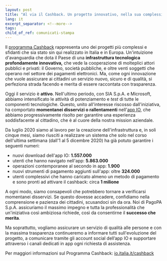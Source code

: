 ```yaml
---
layout: post
title: "Al via il Cashback. Un progetto innovativo, nella sua complessità"
lang: it
excerpt_separator: <!--more-->
tags:
child_of_ref: comunicati-stampa
---
```


Il [programma Cashback](https://io.italia.it/cashback/) rappresenta uno dei
progetti più complessi e sfidanti che sia stato sin qui realizzato in
Italia e in Europa. Un'intuizione d'avanguardia che dota il Paese di una
**infrastruttura tecnologica profondamente innovativa,** che vede la
cooperazione di molteplici attori pubblici e privati: il Governo,
società pubbliche, e oltre venti soggetti che operano nel settore dei
pagamenti elettronici. <!--more-->Ma, come ogni innovazione che vuole assicurare ai
cittadini un servizio nuovo, sicuro e di qualità, si perfeziona strada
facendo e merita di essere raccontata con trasparenza.

Oggi il servizio è **attivo**. Nell'ultimo periodo, con SIA S.p.A. e
Microsoft, abbiamo intensificato le attività di potenziamento e _test_
di tutte le componenti tecnologiche. Questo, unito all'interesse
riscosso dall'iniziativa, ha comportato **momentanei disservizi o
rallentamenti** nell'[app IO](https://io.italia.it/cittadini/), che abbiamo progressivamente risolto per
garantire una esperienza soddisfacente al cittadino, che è al cuore
della nostra mission aziendale.

Da luglio 2020 siamo al lavoro per la creazione dell'infrastruttura e,
in soli cinque mesi, siamo riusciti a realizzare un sistema che solo nel
corso dell'ultima settimana (dall'1 al 5 dicembre 2020) ha già potuto
garantire i seguenti numeri:

- nuovi download dell'app IO: **1.557.000**
- utenti che hanno navigato nell'app: **5.863.000**
- operazioni contemporanee al secondo in app: **1.900**
- nuovi strumenti di pagamento aggiunti sull'app: oltre **324.000**
- utenti complessivi che hanno caricato almeno un metodo di pagamento e sono pronti ad attivare il cashback: circa **1 milione**

A ogni modo, siamo consapevoli che potrebbero tornare a verificarsi
momentanei disservizi. Se questo dovesse accadere, confidiamo nella
comprensione e pazienza dei cittadini, scusandoci sin da ora. Noi di
PagoPA S.p.A. assicuriamo il massimo impegno e tutta la professionalità
che un'iniziativa così ambiziosa richiede, così da consentirne il
**successo che merita**.

Ma soprattutto, vogliamo assicurare un servizio di qualità alle persone
e con la massima trasparenza continueremo a informare tutti
sull'evoluzione del progetto, a comunicare tramite gli account social dell’app IO e supportare attraverso i canali dedicati in app ogni richiesta di assistenza.

Per maggiori informazioni sul Programma Cashback: [io.italia.it/cashback](https://io.italia.it/cashback/)
